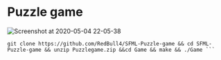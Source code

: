 # Puzzle game
![Screenshot at 2020-05-04 22-05-38](https://user-images.githubusercontent.com/44836865/80998366-eb570580-8e53-11ea-9aff-6047ab1a6d7b.png)

``` 
git clone https://github.com/RedBull4/SFML-Puzzle-game && cd SFML-Puzzle-game && unzip Puzzlegame.zip &&cd Game && make && ./Game ```
